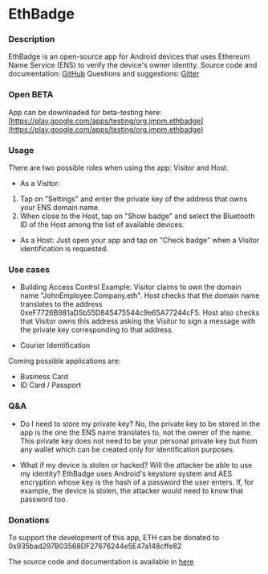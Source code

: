 # EthBadge

### Description
EthBadge is an open-source app for Android devices that uses Ethereum Name Service (ENS) to verify the device's owner identity.
Source code and documentation: [GitHub](https://github.com/js0p/EthBadge)
Questions and suggestions: [Gitter](https://gitter.im/EthBadge/Lobby)

### Open BETA
App can be downloaded for beta-testing here:
[https://play.google.com/apps/testing/org.jmpm.ethbadge](https://play.google.com/apps/testing/org.jmpm.ethbadge)

### Usage
There are two possible roles when using the app: Visitor and Host.

* As a Visitor:
1) Tap on "Settings" and enter the private key of the address that owns your ENS domain name.
2) When close to the Host, tap on "Show badge" and select the Bluetooth ID of the Host among the list of available devices.

* As a Host:
Just open your app and tap on "Check badge" when a Visitor identification is requested.

### Use cases

- Building Access Control
Example: Visitor claims to own the domain name "JohnEmployee.Company.eth". Host checks that the domain name translates to the address 0xeF7726B981aD5b55D845475544c9e65A77244cF5. Host also checks that Visitor owns this address asking the Visitor to sign a message with the private key corresponding to that address.

- Courier Identification

Coming possible applications are:
- Business Card
- ID Card / Passport


### Q&A

- Do I need to store my private key?
No, the private key to be stored in the app is the one the ENS name translates to, not the owner of the name. This private key does not need to be your personal private key but from any wallet which can be created only for identification purposes.

- What if my device is stolen or hacked? Will the attacker be able to use my identity?
EthBadge uses Android's keystore system and AES encryption whose key is the hash of a password the user enters. If, for example, the device is stolen, the attacker would need to know that password too.


### Donations
To support the development of this app, ETH can be donated to 0x935bad297B03568DF27676244e5E47a148cffe82


The source code and documentation is available in [here](https://github.com/js0p/EthBadge)


